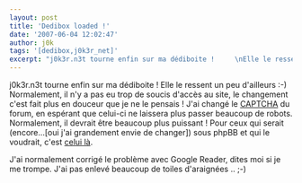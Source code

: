 ```yaml
---
layout: post
title: 'Dedibox loaded !'
date: '2007-06-04 12:02:47'
author: j0k
tags: '[dedibox,j0k3r_net]'
excerpt: "j0k3r.n3t tourne enfin sur ma dédiboite !     \nElle le ressent un peu d'ailleurs :-)   Normalement, il n'y a pas eu trop de soucis d'accès au site, le changement c'est fait plus en douceur que je ne le pensais !   J'ai changé le [CAPTCHA](http://www.thehumorarchives.com/joke/Best_Captcha_Ever) du forum, en espérant que celui-ci ne laissera      …"
---
```


j0k3r.n3t tourne enfin sur ma dédiboite !
Elle le ressent un peu d'ailleurs :-)   Normalement, il n'y a pas eu trop de soucis d'accès au site, le changement c'est fait plus en douceur que je ne le pensais !   J'ai changé le [CAPTCHA](http://www.thehumorarchives.com/joke/Best_Captcha_Ever) du forum, en espérant que celui-ci ne laissera plus passer beaucoup de robots. Normalement, il devrait être beaucoup plus puissant ! Pour ceux qui serait (encore...[oui j'ai grandement envie de changer]) sous phpBB et qui le voudrait, c'est [celui là](http://phpbb.mwegner.de/francaise/phpbb2/mods/anti-bot-question-mod/index.html).

J'ai normalement corrigé le problème avec Google Reader, dites moi si je me trompe.   J'ai pas enlevé beaucoup de toiles d'araignées .. ;-)
